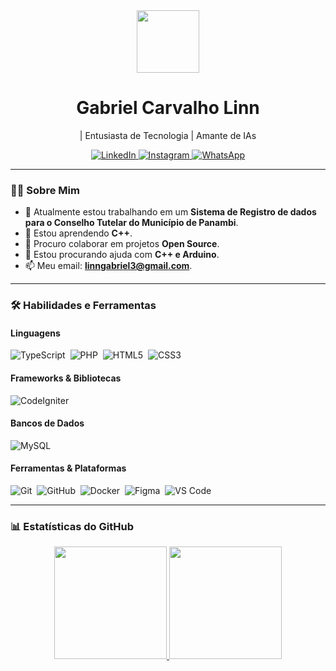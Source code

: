 <div id="header" align="center">
  <img src="https://media.giphy.com/media/M9gbBd9nbDrOTu1Mqx/giphy.gif" width="100"/>
  <h1>Gabriel Carvalho Linn</h1>
  <p>| Entusiasta de Tecnologia | Amante de IAs</p>
  
  <div id="social-media" align="center">
    <a href="https://www.linkedin.com/in/gabriellinn" target="_blank">
      <img src="https://img.shields.io/badge/LinkedIn-0077B5?style=for-the-badge&logo=linkedin&logoColor=white" alt="LinkedIn"/>
    </a>
    <a href="https://www.instagram.com/gabcl" target="_blank">
      <img src="https://img.shields.io/badge/Instagram-E4405F?style=for-the-badge&logo=instagram&logoColor=white" alt="Instagram"/>
    </a>
    <a href="https://wa.me/5555996946578" target="_blank">
      <img src="https://img.shields.io/badge/WhatsApp-25D366?style=for-the-badge&logo=whatsapp&logoColor=white" alt="WhatsApp"/>
    </a>
  </div>
</div>

---

### 👨‍💻 Sobre Mim

- 🔭 Atualmente estou trabalhando em um **Sistema de Registro de dados para o Conselho Tutelar do Município de Panambi**.
- 🌱 Estou aprendendo **C++**.
- 👯 Procuro colaborar em projetos **Open Source**.
- 🤔 Estou procurando ajuda com **C++ e Arduino**.
- 📫 Meu email: **linngabriel3@gmail.com**.


---

### 🛠️ Habilidades e Ferramentas

<div align="left">
  <h4>Linguagens</h4>
  <img src="https://img.shields.io/badge/TypeScript-3178C6?style=for-the-badge&logo=typescript&logoColor=white" alt="TypeScript"/>&nbsp;
  <img src="https://img.shields.io/badge/PHP-777BB4?style=for-the-badge&logo=php&logoColor=white" alt="PHP"/>&nbsp;
  <img src="https://img.shields.io/badge/HTML5-E34F26?style=for-the-badge&logo=html5&logoColor=white" alt="HTML5"/>&nbsp;
  <img src="https://img.shields.io/badge/CSS3-1572B6?style=for-the-badge&logo=css3&logoColor=white" alt="CSS3"/>
  <br>
  
  <h4>Frameworks & Bibliotecas</h4>
  <img src="https://img.shields.io/badge/codeigniter-EF4223?style=for-the-badge&logo=codeigniter&logoColor=white" alt="CodeIgniter"/>
  <br>
  
  <h4>Bancos de Dados</h4>
  <img src="https://img.shields.io/badge/MySQL-4479A1?style=for-the-badge&logo=mysql&logoColor=white" alt="MySQL"/>
  <br>
  
  <h4>Ferramentas & Plataformas</h4>
  <img src="https://img.shields.io/badge/Git-F05032?style=for-the-badge&logo=git&logoColor=white" alt="Git"/>&nbsp;
  <img src="https://img.shields.io/badge/GitHub-181717?style=for-the-badge&logo=github&logoColor=white" alt="GitHub"/>&nbsp;
  <img src="https://img.shields.io/badge/Docker-2496ED?style=for-the-badge&logo=docker&logoColor=white" alt="Docker"/>&nbsp;
  <img src="https://img.shields.io/badge/Figma-F24E1E?style=for-the-badge&logo=figma&logoColor=white" alt="Figma"/>&nbsp;
  <img src="https://img.shields.io/badge/VS_Code-007ACC?style=for-the-badge&logo=visual-studio-code&logoColor=white" alt="VS Code"/>
</div>

---

### 📊 Estatísticas do GitHub

<div align="center">
  <a href="https://github.com/gabriellinn">
    <img height="180em" src="https://github-readme-stats.vercel.app/api?username=gabriellinn&show_icons=true&theme=dracula&include_all_commits=true&count_private=true"/>
    <img height="180em" src="https://github-readme-stats.vercel.app/api/top-langs/?username=gabriellinn&layout=compact&langs_count=7&theme=dracula"/>
  </a>
</div>
